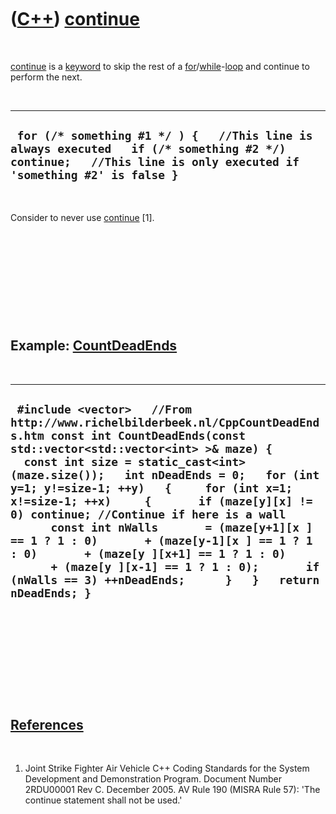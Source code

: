
 

 

 

 

 

([C++](Cpp.md)) [continue](CppContinue.md)
============================================

 

[continue](CppContinue.md) is a [keyword](CppKeyword.md) to skip the
rest of a [for](CppFor.md)/[while](CppWhile.md)-[loop](CppLoop.md)
and continue to perform the next.

 

  -----------------------------------------------------------------------------------------------------------------------------------------------------------------
  ` for (/* something #1 */ ) {   //This line is always executed   if (/* something #2 */) continue;   //This line is only executed if 'something #2' is false }`
  -----------------------------------------------------------------------------------------------------------------------------------------------------------------

 

Consider to never use [continue](CppContinue.md) \[1\].

 

 

 

 

 

Example: [CountDeadEnds](CppCountDeadEnds.md)
----------------------------------------------

 

  -------------------------------------------------------------------------------------------------------------------------------------------------------------------------------------------------------------------------------------------------------------------------------------------------------------------------------------------------------------------------------------------------------------------------------------------------------------------------------------------------------------------------------------------------------------------------------------------------------------------------------
  ` #include <vector>   //From http://www.richelbilderbeek.nl/CppCountDeadEnds.htm const int CountDeadEnds(const std::vector<std::vector<int> >& maze) {   const int size = static_cast<int>(maze.size());   int nDeadEnds = 0;   for (int y=1; y!=size-1; ++y)   {     for (int x=1; x!=size-1; ++x)     {       if (maze[y][x] != 0) continue; //Continue if here is a wall       const int nWalls       = (maze[y+1][x ] == 1 ? 1 : 0)       + (maze[y-1][x ] == 1 ? 1 : 0)       + (maze[y ][x+1] == 1 ? 1 : 0)       + (maze[y ][x-1] == 1 ? 1 : 0);       if (nWalls == 3) ++nDeadEnds;      }   }   return nDeadEnds; }`
  -------------------------------------------------------------------------------------------------------------------------------------------------------------------------------------------------------------------------------------------------------------------------------------------------------------------------------------------------------------------------------------------------------------------------------------------------------------------------------------------------------------------------------------------------------------------------------------------------------------------------------

 

 

 

 

 

[References](CppReferences.md)
-------------------------------

 

1.  Joint Strike Fighter Air Vehicle C++ Coding Standards for the System
    Development and Demonstration Program. Document Number 2RDU00001
    Rev C. December 2005. AV Rule 190 (MISRA Rule 57): 'The continue
    statement shall not be used.'

 

 

 

 

 

 

